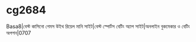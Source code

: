 # cg2684
Basa8|বেস্ট কাসিনো গেমস উইথ রিয়েল মানি সাইট|বেস্ট স্পোর্টস বেটিং অ্যাপ সাইট|অনলাইন বুকমেকার ও বেটিং অপশন|0707
